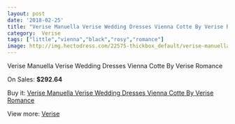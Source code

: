 ```yaml
---
layout: post
date: '2018-02-25'
title: "Verise Manuella Verise Wedding Dresses Vienna Cotte By Verise Romance"
category:  Verise
tags: ["little","vienna","black","rosy","romance"]
image: http://img.hectodress.com/22575-thickbox_default/verise-manuella-verise-wedding-dresses-vienna-cotte-by-verise-romance.jpg
---
```

Verise Manuella Verise Wedding Dresses Vienna Cotte By Verise Romance

On Sales: **$292.64**
<a href="https://www.hectodress.com/-verise/10505-verise-manuella-verise-wedding-dresses-vienna-cotte-by-verise-romance.html"><amp-img layout="responsive" width="600" height="600" src="//img.hectodress.com/22575-thickbox_default/verise-manuella-verise-wedding-dresses-vienna-cotte-by-verise-romance.jpg" alt="Verise Manuella Verise Wedding Dresses Vienna Cotte By Verise Romance 0" /></a>

Buy it: [Verise Manuella Verise Wedding Dresses Vienna Cotte By Verise Romance](https://www.hectodress.com/-verise/10505-verise-manuella-verise-wedding-dresses-vienna-cotte-by-verise-romance.html "Verise Manuella Verise Wedding Dresses Vienna Cotte By Verise Romance")

View more: [ Verise](https://www.hectodress.com/170--verise " Verise")